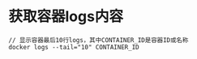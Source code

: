 # 获取容器logs内容

```
// 显示容器最后10行logs，其中CONTAINER_ID是容器ID或名称
docker logs --tail="10" CONTAINER_ID    
```